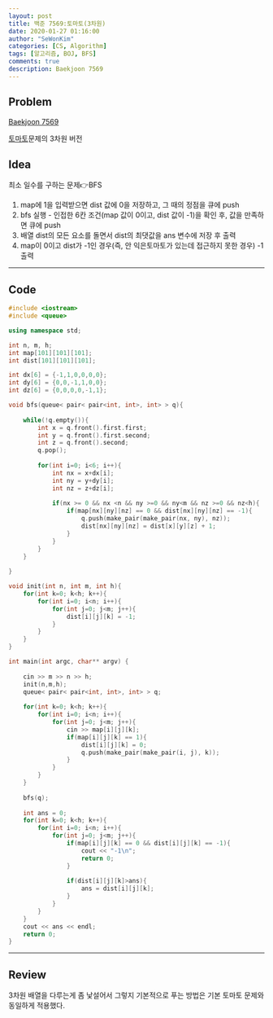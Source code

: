```yaml
---
layout: post
title: 백준 7569:토마토(3차원)
date: 2020-01-27 01:16:00
author: "SeWonKim"
categories: [CS, Algorithm]
tags: [알고리즘, BOJ, BFS]
comments: true
description: Baekjoon 7569
---
```


## Problem

[Baekjoon 7569](https://www.acmicpc.net/problem/7569)      

[토마토](https://sewonkimm.github.io/algorithm/2019/07/18/Q7576.html)문제의 3차원 버전


## Idea

최소 일수를 구하는 문제👉BFS

1. map에 1을 입력받으면 dist 값에 0을 저장하고, 그 때의 정점을 큐에 push
2. bfs 실행 - 인접한 6칸 조건(map 값이 0이고, dist 값이 -1)을 확인 후, 값을 만족하면 큐에 push
3. 배열 dist의 모든 요소를 돌면서 dist의 최댓값을 ans 변수에 저장 후 출력
4. map이 0이고 dist가 -1인 경우(즉, 안 익은토마토가 있는데 접근하지 못한 경우) -1 출력

---

## Code
```cpp
#include <iostream>
#include <queue>

using namespace std;

int n, m, h;
int map[101][101][101];
int dist[101][101][101];

int dx[6] = {-1,1,0,0,0,0};
int dy[6] = {0,0,-1,1,0,0};
int dz[6] = {0,0,0,0,-1,1};

void bfs(queue< pair< pair<int, int>, int> > q){
		
	while(!q.empty()){
		int x = q.front().first.first;
		int y = q.front().first.second;
		int z = q.front().second;
		q.pop();
		
		for(int i=0; i<6; i++){
			int nx = x+dx[i];
			int ny = y+dy[i];
			int nz = z+dz[i];
			
			if(nx >= 0 && nx <n && ny >=0 && ny<m && nz >=0 && nz<h){
				if(map[nx][ny][nz] == 0 && dist[nx][ny][nz] == -1){
					q.push(make_pair(make_pair(nx, ny), nz));
					dist[nx][ny][nz] = dist[x][y][z] + 1;
				}
			}
		}
	}
	
}

void init(int n, int m, int h){
	for(int k=0; k<h; k++){
		for(int i=0; i<n; i++){
			for(int j=0; j<m; j++){
				dist[i][j][k] = -1;
			}
		}
	}
}

int main(int argc, char** argv) {
	
	cin >> m >> n >> h;
	init(n,m,h);
	queue< pair< pair<int, int>, int> > q;
	
	for(int k=0; k<h; k++){
		for(int i=0; i<n; i++){
			for(int j=0; j<m; j++){
				cin >> map[i][j][k];
				if(map[i][j][k] == 1){
					dist[i][j][k] = 0;
					q.push(make_pair(make_pair(i, j), k));
				}
			}
		}
	}
	
	bfs(q);
	
	int ans = 0;	
	for(int k=0; k<h; k++){
		for(int i=0; i<n; i++){
			for(int j=0; j<m; j++){
				if(map[i][j][k] == 0 && dist[i][j][k] == -1){
					cout << "-1\n";
					return 0;
				}
				
				if(dist[i][j][k]>ans){
					ans = dist[i][j][k];
				}
			}
		}
	}
	cout << ans << endl;
	return 0;
}
```
---

## Review

3차원 배열을 다루는게 좀 낯설어서 그렇지 기본적으로 푸는 방법은 기본 토마토 문제와 동일하게 적용했다.
